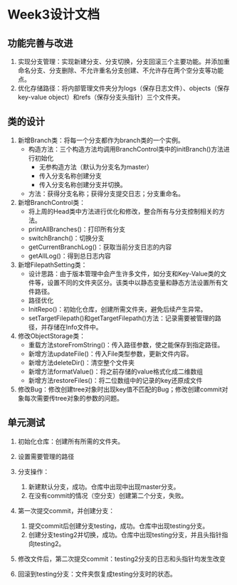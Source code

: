 # Week3设计文档

## 功能完善与改进

1. 实现分支管理：实现新建分支、分支切换，分支回滚三个主要功能。并添加重命名分支、分支删除、不允许重名分支创建、不允许存在两个空分支等功能点。
2. 优化存储路径：将内部管理文件夹分为logs（保存日志文件）、objects（保存key-value object）和refs（保存分支头指针）三个文件夹。

## 类的设计

1. 新增Branch类：将每一个分支都作为branch类的一个实例。
    - 构造方法：三个构造方法均调用BranchControl类中的initBranch()方法进行初始化
        - 无参构造方法（默认为分支名为master）
        - 传入分支名称创建分支
        - 传入分支名称创建分支并切换。
    - 方法：获得分支名称；获得分支提交日志；分支重命名。
2. 新增BranchControl类：
    - 将上周的Head类中方法进行优化和修改，整合所有与分支控制相关的方法。
    - printAllBranches()：打印所有分支
    - switchBranch()：切换分支
    - getCurrentBranchLog()：获取当前分支日志的内容
    - getAllLog()：得到总日志内容
3. 新增FilepathSetting类：
    - 设计思路：由于版本管理中会产生许多文件，如分支和Key-Value类的文件等，设置不同的文件夹区分。该类中以静态变量和静态方法设置所有文件路径。
    - 路径优化
    - InitRepo()：初始化仓库，创建所需文件夹，避免后续产生异常。
    - setTargetFilepath()和getTargetFilepath()方法：记录需要被管理的路径，并存储在Info文件中。
4. 修改ObjectStorage类：
    - 重载方法storeFromString()：传入路径参数，使之能保存到指定路径。
    - 新增方法updateFile()：传入File类型参数，更新文件内容。
    - 新增方法deleteDir()：清空整个文件夹
    - 新增方法formatValue()：将之前存储的value格式化成二维数组
    - 新增方法restoreFiles()：将二位数组中的记录的key还原成文件
5. 修改Bug：修改创建tree对象时出现key值不匹配的Bug；修改创建commit对象每次需要传tree对象的参数的问题。

## 单元测试

1. 初始化仓库：创建所有所需的文件夹。

2. 设置需要管理的路径

3. 分支操作：
    1. 新建默认分支，成功。仓库中出现中出现master分支。
    2. 在没有commit的情况（空分支）创建第二个分支，失败。

4. 第一次提交commit，并创建分支：
    1. 提交commit后创建分支testing，成功。仓库中出现testing分支。
    2. 创建分支testing2并切换，成功。仓库中出现testing分支，并且头指针指向testing2。

5. 修改文件后，第二次提交commit：testing2分支的日志和头指针均发生改变

6. 回滚到testing分支：文件夹恢复成testing分支时的状态。
